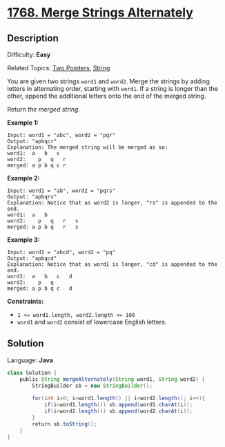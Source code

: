 # [1768\. Merge Strings Alternately](https://leetcode.com/problems/merge-strings-alternately/)

## Description

Difficulty: **Easy**  

Related Topics: [Two Pointers](https://leetcode.com/tag/two-pointers/), [String](https://leetcode.com/tag/string/)


You are given two strings `word1` and `word2`. Merge the strings by adding letters in alternating order, starting with `word1`. If a string is longer than the other, append the additional letters onto the end of the merged string.

Return _the merged string._

**Example 1:**

```
Input: word1 = "abc", word2 = "pqr"
Output: "apbqcr"
Explanation: The merged string will be merged as so:
word1:  a   b   c
word2:    p   q   r
merged: a p b q c r
```

**Example 2:**

```
Input: word1 = "ab", word2 = "pqrs"
Output: "apbqrs"
Explanation: Notice that as word2 is longer, "rs" is appended to the end.
word1:  a   b 
word2:    p   q   r   s
merged: a p b q   r   s
```

**Example 3:**

```
Input: word1 = "abcd", word2 = "pq"
Output: "apbqcd"
Explanation: Notice that as word1 is longer, "cd" is appended to the end.
word1:  a   b   c   d
word2:    p   q 
merged: a p b q c   d
```

**Constraints:**

*   `1 <= word1.length, word2.length <= 100`
*   `word1` and `word2` consist of lowercase English letters.


## Solution

Language: **Java**

```java
class Solution {
    public String mergeAlternately(String word1, String word2) {
        StringBuilder sb = new StringBuilder();
        
        for(int i=0; i<word1.length() || i<word2.length(); i++){
            if(i<word1.length()) sb.append(word1.charAt(i));
            if(i<word2.length()) sb.append(word2.charAt(i));
        }
        return sb.toString();
    }
}
```